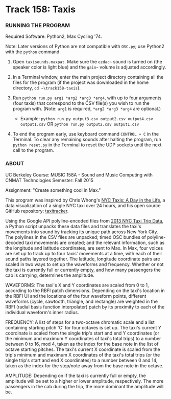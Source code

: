 # Track 158: Taxis #

### RUNNING THE PROGRAM ###

Required Software: Python2, Max Cycling '74.

Note: Later versions of Python are not compatible with `OSC.py`; use Python2 with the `python` command.

1. Open `taxisounds.maxpat`. Make sure the `ezdac~` sound is turned on (the speaker color is light blue) and the `gain~` volume is adjusted accordingly.

2. In a Terminal window, enter the main project directory containing all the files for the program (if the project was downloaded in the home directory, `cd ~\track158-taxis`).

3. Run `python run.py arg1 *arg2 *arg3 *arg4`, with up to four arguments (four taxis) that correspond to the CSV file(s) you wish to run the program with. (Note: `arg1` is required, `*arg2 *arg3 *arg4` are optional.)

    * Example: `python run.py output3.csv output2.csv output4.csv output1.csv` OR `python run.py output2.csv output1.csv`

4. To end the program early, use keyboard command `CONTROL + C` in the Terminal. To clear any remaining sounds after halting the program, run `python reset.py` in the Terminal to reset the UDP sockets until the next call to the program.

### ABOUT ###

UC Berkeley
Course: MUSIC 158A - Sound and Music Computing with CNMAT Technologies
Semester: Fall 2015

Assignment: "Create something cool in Max."

This program was inspired by Chris Whong's [NYC Taxis: A Day in the Life](http://nyctaxi.herokuapp.com), a data visualization of a single NYC taxi over 24 hours, and his open source GitHub repository: [taxitracker](https://github.com/chriswhong/taxitracker).

Using the Google API polyline-encoded files from [2013 NYC Taxi Trip Data](http://www.andresmh.com/nyctaxitrips/), a Python script unpacks these data files and translates the taxi's movements into sound by tracking its unique path across New York City. The polylines in the CSV files are unpacked; timed OSC bundles of polyline-decoded taxi movements are created; and the relevant information, such as the longitude and latitude coordinates, are sent to Max. In Max, four voices are set up to track up to four taxis' movements at a time, with each of their sound paths layered together. The latitude, longitude coordinate pairs are scaled in two ways to set up the waveforms and frequency. Whether or not the taxi is currently full or currently empty, and how many passengers the cab is carrying, determines the amplitude.

WAVEFORMS: The taxi's X and Y coordinates are scaled from 0 to 1, according to the RBFI patch dimensions. Depending on the taxi's location in the RBFI UI and the locations of the four waveform points, different waveforms (cycle, sawtooth, triangle, and rectangle) are weighted in the RBFI (radial basis function interpolater) patch by its proximity to each of the individual waveform's inner radius.

FREQUENCY: A list of steps for a two-octave chromatic scale and a list containing starting pitch 'C' for four octaves is set up. The taxi's current Y coordinate is scaled from the single trip's start and end Y coordinates (or the minimum and maximum Y coordinates of taxi's total trips) to a number between 0 to 16, mod 4, taken as the index for the base note in the list of octave starting pitches. The taxi's current X coordinate is scaled from the trip's minimum and maximum X coordinates of the taxi's total trips (or the single trip's start and end X coordinates) to a number between 0 and 14, taken as the index for the step/note away from the base note in the octave.

AMPLITUDE: Depending on if the taxi is currently full or empty, the amplitude will be set to a higher or lower amplitude, respectively. The more passengers in the cab during the trip, the more dominant the amplitude will be.

